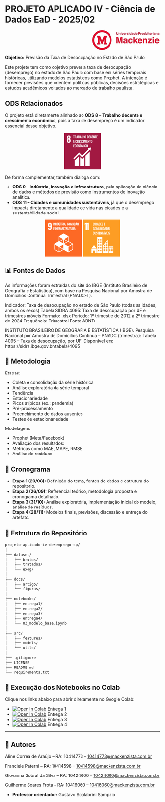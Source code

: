 # PROJETO APLICADO IV - Ciência de Dados EaD - 2025/02

<p align="right">
  <img src="docs/figuras/mackenzie_logo.jpg" alt="Universidade Presbiteriana Mackenzie" width="220"/>
</p>

**Objetivo:** Previsão da Taxa de Desocupação no Estado de São Paulo

Este projeto tem como objetivo prever a taxa de desocupação (desemprego) no estado de São Paulo com base em séries temporais históricas, utilizando modelos estatísticos como Prophet. A intenção é fornecer previsões que orientem políticas públicas, decisões estratégicas e estudos acadêmicos voltados ao mercado de trabalho paulista.

## ODS Relacionados
O projeto está diretamente alinhado ao **ODS 8 – Trabalho decente e crescimento econômico**, pois a taxa de desemprego é um indicador essencial desse objetivo.  

<p align="center">
  <img src="docs/figuras/sdg_08.png" alt="ODS 8 – Trabalho Decente e Crescimento Econômico" width="120"/>
  </p>

De forma complementar, também dialoga com:  
- **ODS 9 – Indústria, inovação e infraestrutura**, pela aplicação de ciência de dados e métodos de previsão como instrumentos de inovação analítica.  
- **ODS 11 – Cidades e comunidades sustentáveis**, já que o desemprego impacta diretamente a qualidade de vida nas cidades e a sustentabilidade social.  

<p align="center">
  <img src="docs/figuras/sdg_09.png" alt="ODS 9 – Indústria, Inovação e Infraestrutura" width="120"/>
  <img src="docs/figuras/sdg_11.png" alt="ODS 11 – Cidades e Comunidades Sustentáveis" width="120"/>
</p>


## 📊 Fontes de Dados
As informações foram extraídas do site do IBGE (Instituto Brasileiro de Geografia e Estatística), com base na Pesquisa Nacional por Amostra de Domicílios Contínua Trimestral (PNADC-T).

Indicador: Taxa de desocupação no estado de São Paulo (todas as idades, ambos os sexos)
Tabela SIDRA 4095: Taxa de desocupação por UF e trimestres móveis
Formato: .xlsx
Período: 1º trimestre de 2012 a 2º trimestre de 2024
Frequência: Trimestral
Fonte ABNT:

INSTITUTO BRASILEIRO DE GEOGRAFIA E ESTATÍSTICA (IBGE). Pesquisa Nacional por Amostra de Domicílios Contínua – PNADC (trimestral): Tabela 4095 – Taxa de desocupação, por UF. Disponível em: https://sidra.ibge.gov.br/tabela/4095


## 🧠 Metodologia

Etapas:
- Coleta e consolidação da série histórica
- Análise exploratória da série temporal
- Tendência
- Estacionariedade
- Picos atípicos (ex.: pandemia)
- Pré-processamento
- Preenchimento de dados ausentes
- Testes de estacionariedade

Modelagem:
- Prophet (Meta/Facebook)
- Avaliação dos resultados:
- Métricas como MAE, MAPE, RMSE
- Análise de resíduos  


## 📅 Cronograma
- **Etapa 1 (29/08):** Definição do tema, fontes de dados e estrutura do repositório.  
- **Etapa 2 (26/09):** Referencial teórico, metodologia proposta e cronograma detalhado.  
- **Etapa 3 (31/10):** Análise exploratória, implementação inicial do modelo, análise de resíduos.  
- **Etapa 4 (28/11):** Modelos finais, previsões, discussão e entrega do artefato.  


## 📂 Estrutura do Repositório

```
projeto-aplicado-iv-desemprego-sp/
│
├── dataset/
│   ├── brutos/
│   ├── tratados/
│   └── exog/
│
├── docs/
│   ├── artigo/
│   └── figuras/
│
├── notebooks/
│   ├── entrega1/
│   ├── entrega2/
│   ├── entrega3/
│   ├── entrega4/
│   └── 03_modelo_base.ipynb
│
├── src/
│   ├── features/
│   ├── models/
│   └── utils/
│
├── .gitignore
├── LICENSE
├── README.md
└── requirements.txt
```


## 🚀 Execução dos Notebooks no Colab
Clique nos links abaixo para abrir diretamente no Google Colab:

- [![Open In Colab](https://colab.research.google.com/assets/colab-badge.svg)](https://colab.research.google.com/github/fpaterni10/projeto-aplicado-iv-desemprego-br/blob/main/notebooks/entrega1/cd_projeto_aplicado_IV.ipynb) Entrega 1  
- [![Open In Colab](https://colab.research.google.com/assets/colab-badge.svg)](https://colab.research.google.com/github/fpaterni10/projeto-aplicado-iv-desemprego-br/blob/main/notebooks/entrega2/cd_projeto_aplicado_IV_entrega_2.ipynb) Entrega 2  
- [![Open In Colab](https://colab.research.google.com/assets/colab-badge.svg)](https://colab.research.google.com/github/fpaterni10/projeto-aplicado-iv-desemprego-br/blob/main/notebooks/entrega3/cd_projeto_aplicado_IV_entrega_3.ipynb) Entrega 3  
- [![Open In Colab](https://colab.research.google.com/assets/colab-badge.svg)](https://colab.research.google.com/github/fpaterni10/projeto-aplicado-iv-desemprego-br/blob/main/notebooks/entrega4/cd_projeto_aplicado_IV_entrega_4.ipynb) Entrega 4  

---

## 👥 Autores

Aline Correa de Araújo – RA: 10414773 – 10414773@mackenzista.com.br

Franciele Paterni – RA: 10414598 – 10414598@mackenzista.com.br

Giovanna Sobral da Silva – RA: 10424600 – 10424600@mackenzista.com.br

Guilherme Soares Frota – RA: 10416060 – 10416060@mackenzista.com.br

- **Professor orientador:** Gustavo Scalabrini Sampaio  
